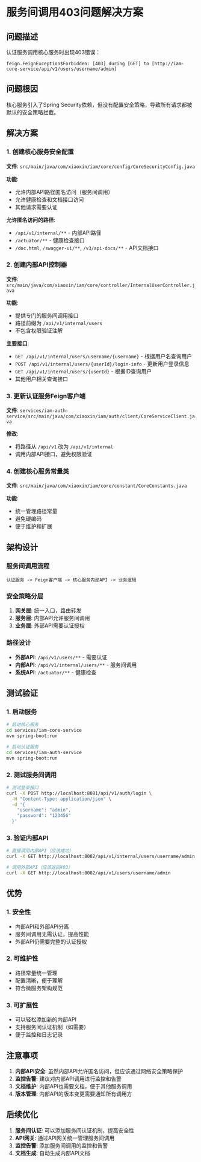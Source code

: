 # 服务间调用403问题解决方案

## 问题描述
认证服务调用核心服务时出现403错误：
```
feign.FeignException$Forbidden: [403] during [GET] to [http://iam-core-service/api/v1/users/username/admin]
```

## 问题根因
核心服务引入了Spring Security依赖，但没有配置安全策略，导致所有请求都被默认的安全策略拦截。

## 解决方案

### 1. 创建核心服务安全配置
**文件**: `src/main/java/com/xiaoxin/iam/core/config/CoreSecurityConfig.java`

**功能**:
- 允许内部API路径匿名访问（服务间调用）
- 允许健康检查和文档接口访问
- 其他请求需要认证

**允许匿名访问的路径**:
- `/api/v1/internal/**` - 内部API路径
- `/actuator/**` - 健康检查接口
- `/doc.html`, `/swagger-ui/**`, `/v3/api-docs/**` - API文档接口

### 2. 创建内部API控制器
**文件**: `src/main/java/com/xiaoxin/iam/core/controller/InternalUserController.java`

**功能**:
- 提供专门的服务间调用接口
- 路径前缀为 `/api/v1/internal/users`
- 不包含权限验证注解

**主要接口**:
- `GET /api/v1/internal/users/username/{username}` - 根据用户名查询用户
- `POST /api/v1/internal/users/{userId}/login-info` - 更新用户登录信息
- `GET /api/v1/internal/users/{userId}` - 根据ID查询用户
- 其他用户相关查询接口

### 3. 更新认证服务Feign客户端
**文件**: `services/iam-auth-service/src/main/java/com/xiaoxin/iam/auth/client/CoreServiceClient.java`

**修改**:
- 将路径从 `/api/v1` 改为 `/api/v1/internal`
- 调用内部API接口，避免权限验证

### 4. 创建核心服务常量类
**文件**: `src/main/java/com/xiaoxin/iam/core/constant/CoreConstants.java`

**功能**:
- 统一管理路径常量
- 避免硬编码
- 便于维护和扩展

## 架构设计

### 服务间调用流程
```
认证服务 -> Feign客户端 -> 核心服务内部API -> 业务逻辑
```

### 安全策略分层
1. **网关层**: 统一入口，路由转发
2. **服务层**: 内部API允许服务间调用
3. **业务层**: 外部API需要认证授权

### 路径设计
- **外部API**: `/api/v1/users/**` - 需要认证
- **内部API**: `/api/v1/internal/users/**` - 服务间调用
- **系统API**: `/actuator/**` - 健康检查

## 测试验证

### 1. 启动服务
```bash
# 启动核心服务
cd services/iam-core-service
mvn spring-boot:run

# 启动认证服务
cd services/iam-auth-service
mvn spring-boot:run
```

### 2. 测试服务间调用
```bash
# 测试登录接口
curl -X POST http://localhost:8081/api/v1/auth/login \
  -H "Content-Type: application/json" \
  -d '{
    "username": "admin",
    "password": "123456"
  }'
```

### 3. 验证内部API
```bash
# 直接调用内部API（应该成功）
curl -X GET http://localhost:8082/api/v1/internal/users/username/admin

# 调用外部API（应该返回403）
curl -X GET http://localhost:8082/api/v1/users/username/admin
```

## 优势

### 1. 安全性
- 内部API和外部API分离
- 服务间调用无需认证，提高性能
- 外部API仍需要完整的认证授权

### 2. 可维护性
- 路径常量统一管理
- 配置清晰，便于理解
- 符合微服务架构规范

### 3. 可扩展性
- 可以轻松添加新的内部API
- 支持服务间认证机制（如需要）
- 便于监控和日志记录

## 注意事项

1. **内部API安全**: 虽然内部API允许匿名访问，但应该通过网络安全策略保护
2. **监控告警**: 建议对内部API调用进行监控和告警
3. **文档维护**: 内部API也需要文档，便于其他服务调用
4. **版本管理**: 内部API的版本变更需要通知所有调用方

## 后续优化

1. **服务间认证**: 可以添加服务间认证机制，提高安全性
2. **API网关**: 通过API网关统一管理服务间调用
3. **监控告警**: 添加服务间调用的监控和告警
4. **文档生成**: 自动生成内部API文档
